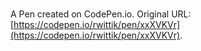 # 

A Pen created on CodePen.io. Original URL: [https://codepen.io/rwittik/pen/xxXVKVr](https://codepen.io/rwittik/pen/xxXVKVr).


